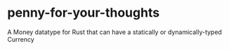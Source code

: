 # penny-for-your-thoughts
A Money datatype for Rust that can have a statically or dynamically-typed Currency
